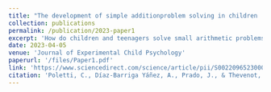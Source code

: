 ```yaml
---
title: "The development of simple additionproblem solving in children : Reliance on automatized counting or memory retrieval depends on both expertise and problemsize"
collection: publications
permalink: /publication/2023-paper1
excerpt: 'How do children and teenagers solve small arithmetic problems? Our results support the idea that children use a counting procedure that becomes automatized (as revealed by the priming effect) around 13 years of age'
date: 2023-04-05
venue: 'Journal of Experimental Child Psychology'
paperurl: '/files/Paper1.pdf'
link: 'https://www.sciencedirect.com/science/article/pii/S0022096523000863'
citation: 'Poletti, C., Díaz-Barriga Yáñez, A., Prado, J., & Thevenot, C. (2023). The development of simple addition problem solving in children : Reliance on automatized counting or memory retrieval depends on both expertise and problem size. Journal of Experimental Child Psychology, 234. https://doi.org/10.1016/j.jecp.2023.105710'
---
```

